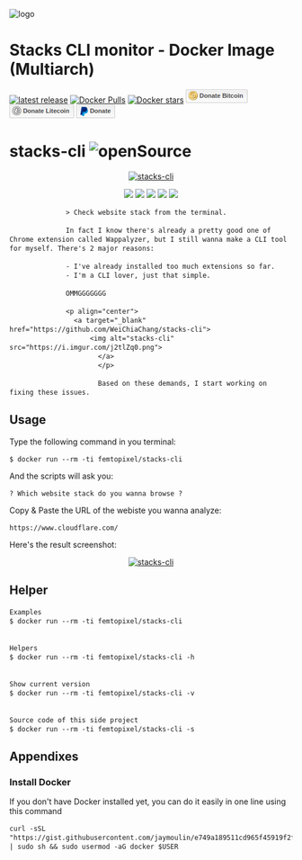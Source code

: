 ![logo](https://i.imgur.com/e1dg1Lv.gif "Stacks CLI monitor - Docker Image (Multiarch)")

Stacks CLI monitor - Docker Image (Multiarch)
=============================================

[![latest release](https://img.shields.io/github/release/femtopixel/docker-stacks-cli.svg "latest release")](http://github.com/femtopixel/docker-stacks-cli/releases)
[![Docker Pulls](https://img.shields.io/docker/pulls/femtopixel/stacks-cli.svg)](https://hub.docker.com/r/femtopixel/stacks-cli/)
[![Docker stars](https://img.shields.io/docker/stars/femtopixel/stacks-cli.svg)](https://hub.docker.com/r/femtopixel/stacks-cli/)
[![Bitcoin donation](https://github.com/jaymoulin/jaymoulin.github.io/raw/master/btc.png "Bitcoin donation")](https://m.freewallet.org/id/374ad82e/btc)
[![Litecoin donation](https://github.com/jaymoulin/jaymoulin.github.io/raw/master/ltc.png "Litecoin donation")](https://m.freewallet.org/id/374ad82e/ltc)
[![PayPal donation](https://github.com/jaymoulin/jaymoulin.github.io/raw/master/ppl.png "PayPal donation")](https://www.paypal.me/jaymoulin)

# stacks-cli ![openSource](https://badges.frapsoft.com/os/v1/open-source.svg?v=102)
<p align="center">
  <a target="_blank" href="https://github.com/WeiChiaChang/stacks-cli">
      <img alt="stacks-cli" src="https://i.imgur.com/e1dg1Lv.gif">
        </a>
        </p>
        <p align=center>
          <a target="_blank" href="https://npmjs.org/package/stacks-cli" title="NPM version"><img src="https://img.shields.io/npm/v/stacks-cli.svg"></a>
            <a target="_blank" href="https://npmjs.org/package/stacks-cli" title="Build Status"><img src="https://travis-ci.org/WeiChiaChang/stacks-cli.svg?branch=master"></a>
              <a target="_blank" href="http://nodejs.org/download/" title="Node version"><img src="https://img.shields.io/badge/node.js-%3E=_7.0-green.svg"></a>
                <a target="_blank" href="https://opensource.org/licenses/MIT" title="License: MIT"><img src="https://img.shields.io/badge/License-MIT-blue.svg"></a>
                  <a target="_blank" href="http://makeapullrequest.com" title="PRs Welcome"><img src="https://img.shields.io/badge/PRs-welcome-brightgreen.svg"></a>
                  </p>


                  > Check website stack from the terminal.

                  In fact I know there's already a pretty good one of Chrome extension called Wappalyzer, but I still wanna make a CLI tool for myself. There's 2 major reasons:

                  - I've already installed too much extensions so far.
                  - I'm a CLI lover, just that simple.

                  OMMGGGGGGG

                  <p align="center">
                    <a target="_blank" href="https://github.com/WeiChiaChang/stacks-cli">
                        <img alt="stacks-cli" src="https://i.imgur.com/j2tlZq0.png">
                          </a>
                          </p>

                          Based on these demands, I start working on fixing these issues.

## Usage

Type the following command in you terminal:
```shell
$ docker run --rm -ti femtopixel/stacks-cli
```

And the scripts will ask you:
```shell
? Which website stack do you wanna browse ?
```

Copy & Paste the URL of the webiste you wanna analyze:
```shell
https://www.cloudflare.com/
```

Here's the result screenshot:
<p align="center">
  <a target="_blank" href="https://github.com/WeiChiaChang/stacks-cli">
      <img alt="stacks-cli" src="https://i.imgur.com/WX6QnMV.png">
        </a>
        </p>

## Helper

```shell
Examples
$ docker run --rm -ti femtopixel/stacks-cli


Helpers
$ docker run --rm -ti femtopixel/stacks-cli -h


Show current version
$ docker run --rm -ti femtopixel/stacks-cli -v


Source code of this side project
$ docker run --rm -ti femtopixel/stacks-cli -s
```


Appendixes
---

### Install Docker

If you don't have Docker installed yet, you can do it easily in one line using this command
 
 ```
 curl -sSL "https://gist.githubusercontent.com/jaymoulin/e749a189511cd965f45919f2f99e45f3/raw/0e650b38fde684c4ac534b254099d6d5543375f1/ARM%2520(Raspberry%2520PI)%2520Docker%2520Install" | sudo sh && sudo usermod -aG docker $USER
 ```
